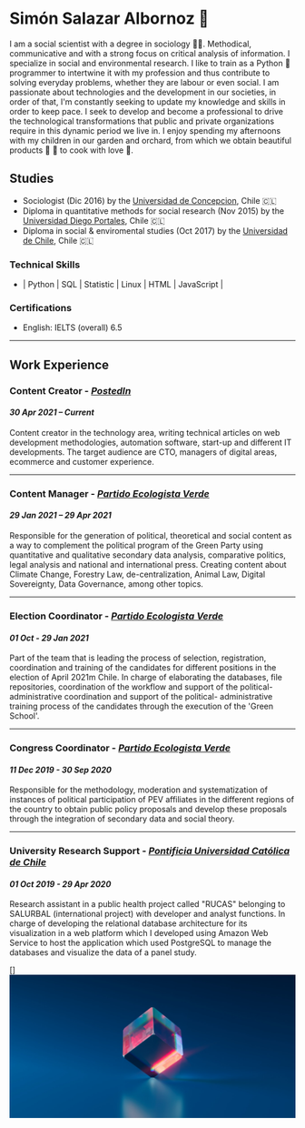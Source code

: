 # Simón Salazar Albornoz 🦉 

I am a social scientist with a degree in sociology 👨‍🎓. Methodical, communicative and with a strong focus on critical analysis of information. I specialize in social and environmental research. I like to train as a Python 🐍 programmer to intertwine it with my profession and thus contribute to solving everyday problems, whether they are labour or even social. I am passionate about technologies and the development in our societies, in order of that, I'm constantly seeking to update my knowledge and skills in order to keep pace. I seek to develop and become a professional to drive the technological transformations that public and private organizations require in this dynamic period we live in. I enjoy spending my afternoons with my children in our garden and orchard, from which we obtain beautiful products 🍅 🌽 to cook with love 💚. 

## Studies
* Sociologist (Dic 2016) by the [Universidad de Concepcion](https://admision.udec.cl/sociologia/), Chile 🇨🇱
* Diploma in quantitative methods for social research (Nov 2015) by the [Universidad Diego Portales](https://postgrados.udp.cl/programas/diplomado-en-metodos-cuantitativos-para-la-investigacion-social/), Chile 🇨🇱
* Diploma in social & enviromental studies (Oct 2017) by the [Universidad de Chile](https://www.uchile.cl/cursos/88872/diplomado-estudios-socioambientales), Chile 🇨🇱

### Technical Skills
- | Python | SQL | Statistic | Linux | HTML | JavaScript | 

### Certifications
* English: IELTS (overall) 6.5

---
## Work Experience

### Content Creator - [_PostedIn_](https://www.postedin.com/)
#### _30 Apr 2021 – Current_

Content creator in the technology area, writing technical articles on web development methodologies, automation
software, start-up and different IT developments.
The target audience are CTO, managers of digital areas, ecommerce and customer experience.

---
### Content Manager - [_Partido Ecologista Verde_](https://www.ecologistas.cl/)
#### _29 Jan 2021 – 29 Apr 2021_

Responsible for the generation of political, theoretical and social content as a way to complement the political program
of the Green Party using quantitative and qualitative secondary data analysis, comparative politics, legal analysis and
national and international press. Creating content about Climate Change, Forestry Law, de-centralization, Animal
Law, Digital Sovereignty, Data Governance, among other topics.

---
### Election Coordinator - [_Partido Ecologista Verde_](https://www.ecologistas.cl/)
#### _01 Oct - 29 Jan 2021_
Part of the team that is leading the process of selection, registration, coordination and training of the candidates for
different positions in the election of April 2021m Chile. In charge of elaborating the databases, file repositories,
coordination of the workflow and support of the political-administrative coordination and support of the political-
administrative training process of the candidates through the execution of the 'Green School'.

---
### Congress Coordinator - [_Partido Ecologista Verde_](https://www.ecologistas.cl/)
#### _11 Dec 2019 - 30 Sep 2020_
Responsible for the methodology, moderation and systematization of instances of political participation of PEV
affiliates in the different regions of the country to obtain public policy proposals and develop these proposals through
the integration of secondary data and social theory.

---
### University Research Support - [_Pontificia Universidad Católica de Chile_](https://www.uc.cl/)
#### _01 Oct 2019 - 29 Apr 2020_

Research assistant in a public health project called "RUCAS" belonging to SALURBAL (international project) with
developer and analyst functions. In charge of developing the relational database architecture for its visualization in a
web platform which I developed using Amazon Web Service to host the application which used PostgreSQL to manage
the databases and visualize the data of a panel study.

[]
![imagen previsualizacion](https://github.com/ssadata/Resume/blob/main/image/pexels-rostislav-uzunov-5011647.jpg)
